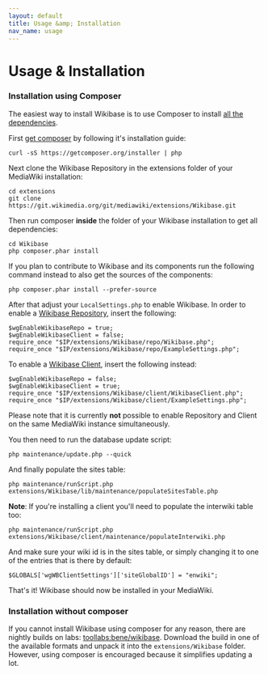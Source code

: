 ```yaml
---
layout: default
title: Usage &amp; Installation
nav_name: usage
---
```


# Usage &amp; Installation

### Installation using Composer
The easiest way to install Wikibase is to use Composer to install [all the dependencies]({{site.url}}/components).

First [get composer](https://getcomposer.org) by following it's installation guide:

	curl -sS https://getcomposer.org/installer | php

Next clone the Wikibase Repository in the extensions folder of your MediaWiki installation:

	cd extensions
	git clone https://git.wikimedia.org/git/mediawiki/extensions/Wikibase.git

Then run composer **inside** the folder of your Wikibase installation to get all dependencies:

	cd Wikibase
	php composer.phar install

If you plan to contribute to Wikibase and its components run the following command instead to also get the sources of the components:

	php composer.phar install --prefer-source

After that adjust your `LocalSettings.php` to enable Wikibase. In order to enable a [Wikibase Repository](https://www.mediawiki.org/wiki/Extension:Wikibase_Repository), insert the following:

	$wgEnableWikibaseRepo = true;
	$wgEnableWikibaseClient = false;
	require_once "$IP/extensions/Wikibase/repo/Wikibase.php";
	require_once "$IP/extensions/Wikibase/repo/ExampleSettings.php";

To enable a [Wikibase Client](https://www.mediawiki.org/wiki/Extension:Wikibase_Client), insert the following instead:

	$wgEnableWikibaseRepo = false;
	$wgEnableWikibaseClient = true;
	require_once "$IP/extensions/Wikibase/client/WikibaseClient.php";
	require_once "$IP/extensions/Wikibase/client/ExampleSettings.php";

Please note that it is currently **not** possible to enable Repository and Client on the same MediaWiki instance simultaneously.

You then need to run the database update script:

	php maintenance/update.php --quick

And finally populate the sites table:

	php maintenance/runScript.php extensions/Wikibase/lib/maintenance/populateSitesTable.php

**Note**: If you're installing a client you'll need to populate the interwiki table too:

	php maintenance/runScript.php extensions/Wikibase/client/maintenance/populateInterwiki.php

And make sure your wiki id is in the sites table, or simply changing it to one of the entries that is there by default:

	$GLOBALS['wgWBClientSettings']['siteGlobalID'] = "enwiki";

That's it! Wikibase should now be installed in your MediaWiki.

### Installation without composer
If you cannot install Wikibase using composer for any reason, there are nightly builds on labs: [toollabs:bene/wikibase](http://tools.wmflabs.org/bene/wikibase/). Download the build in one of the available formats and unpack it into the `extensions/Wikibase` folder. However, using composer is encouraged because it simplifies updating a lot.
